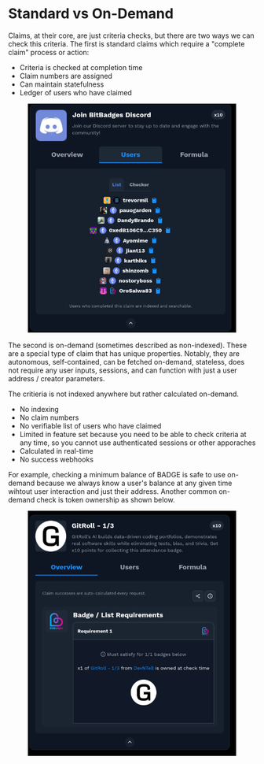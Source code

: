 # Standard vs On-Demand

Claims, at their core, are just criteria checks, but there are two ways we can check this criteria. The first is standard claims which require a "complete claim" process or action:

-   Criteria is checked at completion time
-   Claim numbers are assigned
-   Can maintain statefulness
-   Ledger of users who have claimed

<figure><img src="../../../.gitbook/assets/image (3) (1) (1) (1) (1) (1) (1) (1) (1) (1) (1).png" alt=""><figcaption></figcaption></figure>

The second is on-demand (sometimes described as non-indexed). These are a special type of claim that has unique properties. Notably, they are autonomous, self-contained, can be fetched on-demand, stateless, does not require any user inputs, sessions, and can function with just a user address / creator parameters.

The critieria is not indexed anywhere but rather calculated on-demand.

-   No indexing
-   No claim numbers
-   No verifiable list of users who have claimed
-   Limited in feature set because you need to be able to check criteria at any time, so you cannot use authenticated sessions or other apporaches
-   Calculated in real-time
-   No success webhooks

For example, checking a minimum balance of BADGE is safe to use on-demand because we always know a user's balance at any given time wihtout user interaction and just their address. Another common on-demand check is token ownership as shown below.

<figure><img src="../../../.gitbook/assets/image (1) (1) (1) (1) (1) (1) (1) (1) (1) (1) (1) (1) (1) (1) (1) (1) (1) (1) (1) (1) (1) (1) (1) (1) (1) (1) (1).png" alt=""><figcaption></figcaption></figure>
